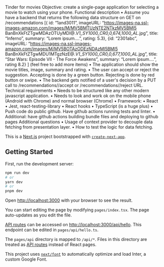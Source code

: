 Tinder for movies
Objective: create a single-page application for selecting a movie to watch using your phone.
Functional description
• Assume you have a backend that returns the following data structure on GET on
/recommendations
[{
id: “1and3011”,
imageURL:
“https://images-na.ssl-images-amazon.com/images/M/MV5BMTUzNTE2NTkzMV5BMl5
BanBnXkFtZTgwMDAzOTUyMDI@._V1_SY1000_CR0,0,674,1000_AL_.jpg”,
title: “Inferno”,
summary: “Lorem ipsum….”,
rating: 5.3},
{id: “2301abc”,
imageURL:
“https://images-na.ssl-images-amazon.com/images/M/MV5BOTAzODEzNDAzMl5BMl5
BanBnXkFtZTgwMDU1MTgzNzE@._V1_SY1000_CR0,0,677,1000_AL_.jpg”,
title: “Star Wars: Episode VII - The Force Awakens”,
summary: “Lorem ipsum….”,
rating 8.2}
]
(feel free to add more items)
• The application should show the movie titles, image, summary and rating.
• The user can accept or reject the suggestion. Accepting is done by a green button.
Rejecting is done by red button or swipe.
• The backend gets notified of a user's decision by a PUT call to
/recommendations/<id>/accept or /recommendations/<id>/reject URL.
Technical requirements
• Needs to be structured like any other modern javascript application.
• Needs to look and work ok on the mobile phone (Android with Chrome) and normal
browser (Chrome)
• Framework:
• React
• Jest, react-testing-library
• React hooks
• TypeScript (is a huge plus)
• Push code do public github. Have github actions running tests and linter.
• Additional: have github actions building bundle files and deploying to github pages
Additional questions
• Usage of context provider to decouple data fetching from presentation layer.
• How to test the logic for data fetching.


This is a [Next.js](https://nextjs.org/) project bootstrapped with [`create-next-app`](https://github.com/vercel/next.js/tree/canary/packages/create-next-app).

## Getting Started

First, run the development server:

```bash
npm run dev
# or
yarn dev
# or
pnpm dev
```

Open [http://localhost:3000](http://localhost:3000) with your browser to see the result.

You can start editing the page by modifying `pages/index.tsx`. The page auto-updates as you edit the file.

[API routes](https://nextjs.org/docs/api-routes/introduction) can be accessed on [http://localhost:3000/api/hello](http://localhost:3000/api/hello). This endpoint can be edited in `pages/api/hello.ts`.

The `pages/api` directory is mapped to `/api/*`. Files in this directory are treated as [API routes](https://nextjs.org/docs/api-routes/introduction) instead of React pages.

This project uses [`next/font`](https://nextjs.org/docs/basic-features/font-optimization) to automatically optimize and load Inter, a custom Google Font.
